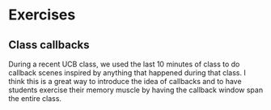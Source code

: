 # Exercises

## Class callbacks

During a recent UCB class, we used the last 10 minutes of class to do callback scenes inspired by anything that happened during that class. I think this is a great way to introduce the idea of callbacks and to have students exercise their memory muscle by having the callback window span the entire class.

